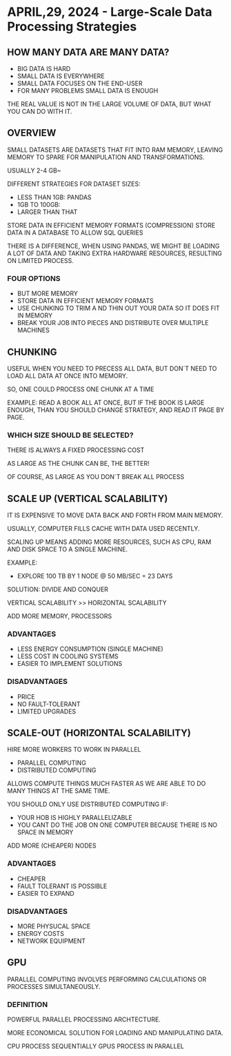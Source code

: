 
# APRIL,29, 2024 - Large-Scale Data Processing Strategies

## HOW MANY DATA ARE MANY DATA?

- BIG DATA IS HARD
- SMALL DATA IS EVERYWHERE
- SMALL DATA FOCUSES ON THE END-USER
- FOR MANY PROBLEMS SMALL DATA IS ENOUGH

THE REAL VALUE IS NOT IN THE LARGE VOLUME OF DATA, BUT WHAT YOU CAN DO WITH IT.

## OVERVIEW

SMALL DATASETS ARE DATASETS THAT FIT INTO RAM MEMORY, LEAVING MEMORY TO SPARE
FOR MANIPULATION AND TRANSFORMATIONS.

USUALLY 2-4 GB~

DIFFERENT STRATEGIES FOR DATASET SIZES:

- LESS THAN 1GB: PANDAS
- 1GB TO 100GB: 
- LARGER THAN THAT

STORE DATA IN EFFICIENT MEMORY FORMATS (COMPRESSION)
STORE DATA IN A DATABASE TO ALLOW SQL QUERIES

THERE IS A DIFFERENCE, WHEN USING PANDAS, WE MIGHT BE LOADING A LOT OF DATA AND TAKING
EXTRA HARDWARE RESOURCES, RESULTING ON LIMITED PROCESS.

### FOUR OPTIONS

- BUT MORE MEMORY
- STORE DATA IN EFFICIENT MEMORY FORMATS
- USE CHUNKING TO TRIM A ND THIN OUT YOUR DATA SO IT DOES FIT IN MEMORY
- BREAK YOUR JOB INTO PIECES AND DISTRIBUTE OVER MULTIPLE MACHINES

## CHUNKING

USEFUL WHEN YOU NEED TO PRECESS ALL DATA, BUT DON´T NEED TO LOAD ALL DATA AT ONCE INTO MEMORY.

SO, ONE COULD PROCESS ONE CHUNK AT A TIME

EXAMPLE: READ A BOOK ALL AT ONCE, BUT IF THE BOOK IS LARGE ENOUGH, THAN YOU SHOULD CHANGE STRATEGY, AND READ
IT PAGE BY PAGE.

### WHICH SIZE SHOULD BE SELECTED?

THERE IS ALWAYS A FIXED PROCESSING COST

AS LARGE AS THE CHUNK CAN BE, THE BETTER!

OF COURSE, AS LARGE AS YOU DON´T BREAK ALL PROCESS

## SCALE UP (VERTICAL SCALABILITY)

IT IS EXPENSIVE TO MOVE DATA BACK AND FORTH FROM MAIN MEMORY.

USUALLY, COMPUTER FILLS CACHE WITH DATA USED RECENTLY.

SCALING UP MEANS ADDING MORE RESOURCES, SUCH AS CPU, RAM AND DISK SPACE TO A SINGLE MACHINE.

EXAMPLE:

- EXPLORE 100 TB BY 1 NODE @ 50 MB/SEC = 23 DAYS

SOLUTION: DIVIDE AND CONQUER

VERTICAL SCALABILITY >> HORIZONTAL SCALABILITY

ADD MORE MEMORY, PROCESSORS

### ADVANTAGES

- LESS ENERGY CONSUMPTION (SINGLE MACHINE)
- LESS COST IN COOLING SYSTEMS
- EASIER TO IMPLEMENT SOLUTIONS

### DISADVANTAGES

- PRICE
- NO FAULT-TOLERANT
- LIMITED UPGRADES

## SCALE-OUT (HORIZONTAL SCALABILITY)

HIRE MORE WORKERS TO WORK IN PARALLEL

- PARALLEL COMPUTING
- DISTRIBUTED COMPUTING

ALLOWS COMPUTE THINGS MUCH FASTER AS WE ARE ABLE TO DO MANY THINGS AT THE SAME TIME.

YOU SHOULD ONLY USE DISTRIBUTED COMPUTING IF:

- YOUR HOB IS HIGHLY PARALLELIZABLE
- YOU CANT DO THE JOB ON ONE COMPUTER BECAUSE THERE IS NO SPACE IN MEMORY

ADD MORE (CHEAPER) NODES

### ADVANTAGES

- CHEAPER
- FAULT TOLERANT IS POSSIBLE
- EASIER TO EXPAND

### DISADVANTAGES

- MORE PHYSUCAL SPACE
- ENERGY COSTS
- NETWORK EQUIPMENT

## GPU

PARALLEL COMPUTING INVOLVES PERFORMING CALCULATIONS OR PROCESSES SIMULTANEOUSLY.

### DEFINITION

POWERFUL PARALLEL PROCESSING ARCHTECTURE.

MORE ECONOMICAL SOLUTION FOR LOADING AND MANIPULATING DATA.

CPU PROCESS SEQUENTIALLY
GPUS PROCESS IN PARALLEL